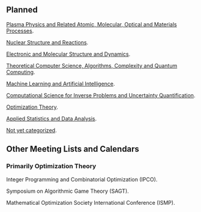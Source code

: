 <head>
  <link rel="stylesheet" href="assets/style.css">
</head>

## Planned

[Plasma Physics and Related Atomic, Molecular, Optical and Materials Processes](https://bjbraams.github.io/calendars/plasma).

[Nuclear Structure and Reactions](https://bjbraams.github.io/calendars/nuclear).

[Electronic and Molecular Structure and Dynamics](https://bjbraams.github.io/calendars/electronicmolecular).

[Theoretical Computer Science, Algorithms, Complexity and Quantum Computing](tcs).

[Machine Learning and Artificial Intelligence]().

[Computational Science for Inverse Problems and Uncertainty Quantification]().

[Optimization Theory]().

[Applied Statistics and Data Analysis](https://bjbraams.github.io/calendars/scientificdata).

[Not yet categorized](https://bjbraams.github.io/calendars/inprogress).

## Other Meeting Lists and Calendars

### Primarily Optimization Theory

Integer Programming and Combinatorial Optimization (IPCO).

Symposium on Algorithmic Game Theory (SAGT).

Mathematical Optimization Society International Conference (ISMP).
